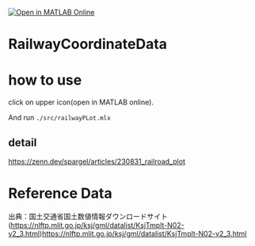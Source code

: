 [![Open in MATLAB Online](https://www.mathworks.com/images/responsive/global/open-in-matlab-online.svg)](https://matlab.mathworks.com/open/github/v1?repo=Spargel125/RailwayCoordinateData)

# RailwayCoordinateData

# how to use
click on upper icon(open in MATLAB online).

And run `./src/railwayPLot.mlx`

## detail
https://zenn.dev/spargel/articles/230831_railroad_plot

# Reference Data
出典：国土交通省国土数値情報ダウンロードサイト(https://nlftp.mlit.go.jp/ksj/gml/datalist/KsjTmplt-N02-v2_3.html)https://nlftp.mlit.go.jp/ksj/gml/datalist/KsjTmplt-N02-v2_3.html
